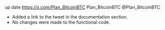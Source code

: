 up date 
https://x.com/Plan_BitcoinBTC
Plan_BitcoinBTC
@Plan_BitcoinBTC

- Added a link to the tweet in the documentation section.
- No changes were made to the functional code.
